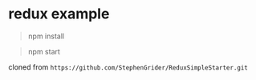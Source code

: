 # redux example
> npm install

> npm start

cloned from `https://github.com/StephenGrider/ReduxSimpleStarter.git`

